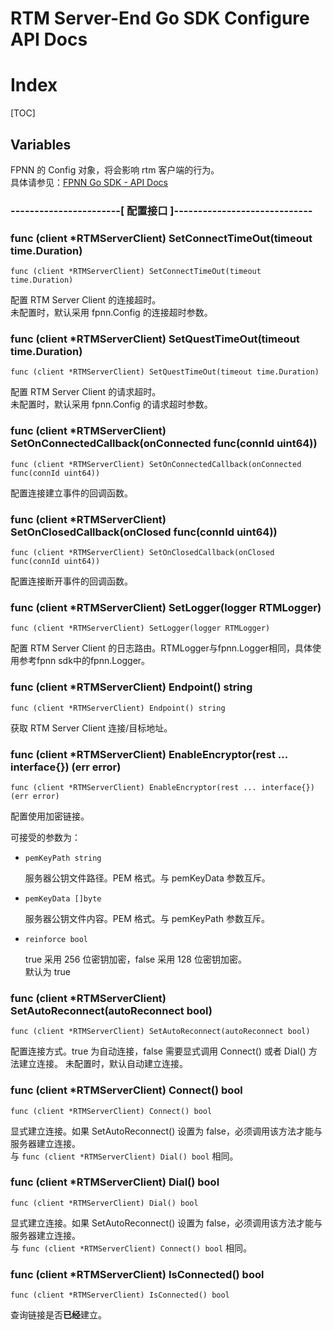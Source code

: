 # RTM Server-End Go SDK Configure API Docs

# Index

[TOC]

## Variables

FPNN 的 Config 对象，将会影响 rtm 客户端的行为。  
具体请参见：[FPNN Go SDK - API Docs](https://github.com/highras/fpnn-sdk-go/blob/master/API.md#variables)

### -----------------------[ 配置接口 ]-----------------------------

### func (client *RTMServerClient) SetConnectTimeOut(timeout time.Duration)

	func (client *RTMServerClient) SetConnectTimeOut(timeout time.Duration)

配置 RTM Server Client 的连接超时。  
未配置时，默认采用 fpnn.Config 的连接超时参数。

### func (client *RTMServerClient) SetQuestTimeOut(timeout time.Duration)

	func (client *RTMServerClient) SetQuestTimeOut(timeout time.Duration)

配置 RTM Server Client 的请求超时。  
未配置时，默认采用 fpnn.Config 的请求超时参数。

### func (client *RTMServerClient) SetOnConnectedCallback(onConnected func(connId uint64))

	func (client *RTMServerClient) SetOnConnectedCallback(onConnected func(connId uint64))

配置连接建立事件的回调函数。

### func (client *RTMServerClient) SetOnClosedCallback(onClosed func(connId uint64))

	func (client *RTMServerClient) SetOnClosedCallback(onClosed func(connId uint64))

配置连接断开事件的回调函数。

### func (client *RTMServerClient) SetLogger(logger RTMLogger)

	func (client *RTMServerClient) SetLogger(logger RTMLogger)

配置 RTM Server Client 的日志路由。RTMLogger与fpnn.Logger相同，具体使用参考fpnn sdk中的fpnn.Logger。

### func (client *RTMServerClient) Endpoint() string

	func (client *RTMServerClient) Endpoint() string

获取 RTM Server Client 连接/目标地址。

### func (client *RTMServerClient) EnableEncryptor(rest ... interface{}) (err error)

	func (client *RTMServerClient) EnableEncryptor(rest ... interface{}) (err error)

配置使用加密链接。

可接受的参数为：

+ `pemKeyPath string`

	服务器公钥文件路径。PEM 格式。与 pemKeyData 参数互斥。

+ `pemKeyData []byte`

	服务器公钥文件内容。PEM 格式。与 pemKeyPath 参数互斥。

+ `reinforce bool`

	true 采用 256 位密钥加密，false 采用 128 位密钥加密。  
	默认为 true

### func (client *RTMServerClient) SetAutoReconnect(autoReconnect bool)

	func (client *RTMServerClient) SetAutoReconnect(autoReconnect bool)

配置连接方式。true 为自动连接，false 需要显式调用 Connect() 或者 Dial() 方法建立连接。 
未配置时，默认自动建立连接。

### func (client *RTMServerClient) Connect() bool

	func (client *RTMServerClient) Connect() bool

显式建立连接。如果 SetAutoReconnect() 设置为 false，必须调用该方法才能与服务器建立连接。  
与 `func (client *RTMServerClient) Dial() bool` 相同。

### func (client *RTMServerClient) Dial() bool

	func (client *RTMServerClient) Dial() bool

显式建立连接。如果 SetAutoReconnect() 设置为 false，必须调用该方法才能与服务器建立连接。  
与 `func (client *RTMServerClient) Connect() bool` 相同。

### func (client *RTMServerClient) IsConnected() bool

	func (client *RTMServerClient) IsConnected() bool

查询链接是否**已经**建立。